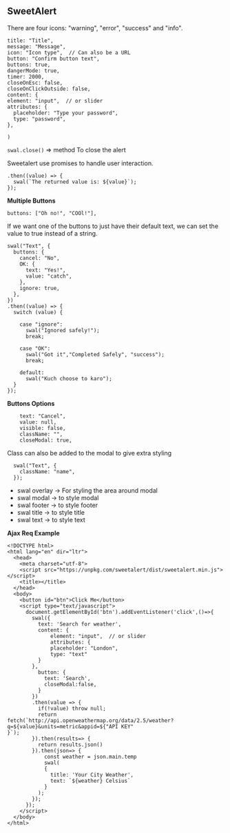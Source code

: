 ## SweetAlert

There are four icons: "warning", "error", "success" and "info".

```swal(
title: "Title",
message: "Message",
icon: "Icon type",  // Can also be a URL
button: "Confirm button text",
buttons: true,
dangerMode: true,
timer: 2000,
closeOnEsc: false,
closeOnClickOutside: false,
content: {
element: "input",  // or slider
attributes: {
  placeholder: "Type your password",
  type: "password",
},

)
```

`swal.close()` => method To close the alert

Sweetalert use promises to handle user interaction. 

```swal("Click on either the button or outside the modal.")
.then((value) => {
  swal(`The returned value is: ${value}`);
});

```

**Multiple Buttons**

```
buttons: ["Oh no!", "COOl!"],

```

If we want one of the buttons to just have their default text, we can set the value to true instead of a string.

```
swal("Text", {
  buttons: {
    cancel: "No",
    OK: {
      text: "Yes!",
      value: "catch",
    },
    ignore: true,
  },
})
.then((value) => {
  switch (value) {
 
    case "ignore":
      swal("Ignored safely!");
      break;
 
    case "OK":
      swal("Got it","Completed Safely", "success");
      break;
 
    default:
      swal("Kuch choose to karo");
  }
});
```
**Buttons Options**

```
    text: "Cancel",
    value: null,
    visible: false,
    className: "",
    closeModal: true,
```

Class can also be added to the modal to give extra styling

```
  swal("Text", {
    className: "name",
  });
```

- swal overlay -> For styling the area around modal
- swal modal -> to style modal
- swal footer -> to style footer
- swal title -> to style title
- swal text -> to style text

**Ajax Req Example**

```
<!DOCTYPE html>
<html lang="en" dir="ltr">
  <head>
    <meta charset="utf-8">
    <script src="https://unpkg.com/sweetalert/dist/sweetalert.min.js"></script>
    <title></title>
  </head>
  <body>
    <button id="btn">Click Me</button>
    <script type="text/javascript">
      document.getElementById('btn').addEventListener('click',()=>{
        swal({
          text: 'Search for weather',
          content: {
              element: "input",  // or slider
              attributes: {
              placeholder: "London",
              type: "text"
          }
        },
          button: {
            text: 'Search',
            closeModal:false,
          }
        })
        .then(value => {
          if(!value) throw null;
          return fetch(`http://api.openweathermap.org/data/2.5/weather?q=${value}&units=metric&appid=${"API KEY"
}`);
        }).then(results=> {
          return results.json()
        }).then(json=> {
            const weather = json.main.temp
            swal(
            {
              title: 'Your City Weather',
              text: `${weather} Celsius`
            }
          );
        });
      });
    </script>
  </body>
</html>


```

